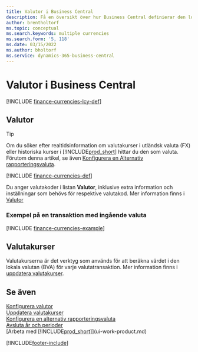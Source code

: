 ```yaml
---
title: Valutor i Business Central
description: Få en översikt över hur Business Central definierar den lokala valutan jämfört med de utländska valutor som du handlar med.
author: brentholtorf
ms.topic: conceptual
ms.search.keywords: multiple currencies
ms.search.form: '5, 118'
ms.date: 03/15/2022
ms.author: bholtorf
ms.service: dynamics-365-business-central
---
```

# <a name="currencies-in-business-central"></a>Valutor i Business Central

[!INCLUDE [finance-currencies-lcy-def](includes/finance-currencies-lcy-def.md)]

## <a name="currencies"></a>Valutor

> [!TIP]  
> Om du söker efter realtidsinformation om valutakurser i utländsk valuta (FX) eller historiska kurser i [!INCLUDE[prod_short](includes/prod_short.md)] hittar du den som valuta. Förutom denna artikel, se även [Konfigurera en Alternativ rapporteringsvaluta](finance-how-setup-additional-currencies.md).

[!INCLUDE [finance-currencies-def](includes/finance-currencies-def.md)]

Du anger valutakoder i listan **Valutor**, inklusive extra information och inställningar som behövs för respektive valutakod. Mer information finns i [Valutor](finance-set-up-currencies.md#curr)

### <a name="example-of-a-receivable-currency-transaction"></a>Exempel på en transaktion med ingående valuta

[!INCLUDE [finance-currencies-example](includes/finance-currencies-example.md)]

## <a name="exchange-rates"></a>Valutakurser

Valutakurserna är det verktyg som används för att beräkna värdet i den lokala valutan (BVA) för varje valutatransaktion. Mer information finns i [uppdatera valutakurser](finance-how-update-currencies.md).  

## <a name="see-also"></a>Se även

[Konfigurera valutor](finance-set-up-currencies.md)  
[Uppdatera valutakurser](finance-how-update-currencies.md)  
[Konfigurera en alternativ rapporteringsvaluta](finance-how-setup-additional-currencies.md)  
[Avsluta år och perioder](year-close-years-periods.md)  
[Arbeta med [!INCLUDE[prod_short](includes/prod_short.md)]](ui-work-product.md)


[!INCLUDE[footer-include](includes/footer-banner.md)]
